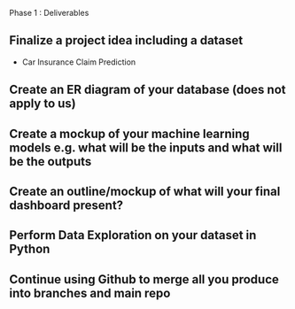Phase 1 : Deliverables

## Finalize a project idea including a dataset
-  Car Insurance Claim Prediction

## Create an ER diagram of your database (does not apply to us)
## Create a mockup of your machine learning models e.g. what will be the inputs and what will be the outputs
## Create an outline/mockup of what will your final dashboard present?
## Perform Data Exploration on your dataset in Python
## Continue using Github to merge all you produce into branches and main repo
